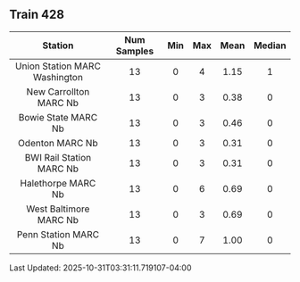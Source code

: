 ## Train 428

| Station | Num Samples | Min | Max | Mean | Median |
| :-----: | :---------: | :-: | :-: | :--: | :----: |
| Union Station MARC Washington | 13 | 0 | 4 | 1.15 | 1 |
| New Carrollton MARC Nb | 13 | 0 | 3 | 0.38 | 0 |
| Bowie State MARC Nb | 13 | 0 | 3 | 0.46 | 0 |
| Odenton MARC Nb | 13 | 0 | 3 | 0.31 | 0 |
| BWI Rail Station MARC Nb | 13 | 0 | 3 | 0.31 | 0 |
| Halethorpe MARC Nb | 13 | 0 | 6 | 0.69 | 0 |
| West Baltimore MARC Nb | 13 | 0 | 3 | 0.69 | 0 |
| Penn Station MARC Nb | 13 | 0 | 7 | 1.00 | 0 |


Last Updated: 2025-10-31T03:31:11.719107-04:00